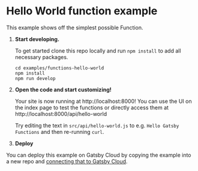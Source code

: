 # Hello World function example

This example shows off the simplest possible Function.

1.  **Start developing.**

    To get started clone this repo locally and run `npm install` to add all necessary packages.

    ```shell
    cd examples/functions-hello-world
    npm install
    npm run develop
    ```

2.  **Open the code and start customizing!**

    Your site is now running at http://localhost:8000! You can use the UI on the index page to test the functions or directly access them at http://localhost:8000/api/hello-world

    Try editing the text in `src/api/hello-world.js` to e.g. `Hello Gatsby Functions` and then re-running `curl`.

3.  **Deploy**

You can deploy this example on Gatsby Cloud by copying the example into a new repo and [connecting that to Gatsby Cloud](https://www.gatsbyjs.com/docs/how-to/previews-deploys-hosting/deploying-to-gatsby-cloud/#set-up-an-existing-gatsby-site).
